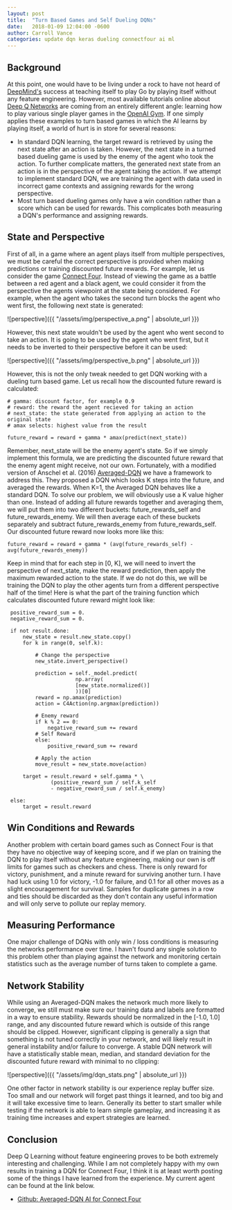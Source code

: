 ```yaml
---
layout: post
title:  "Turn Based Games and Self Dueling DQNs"
date:   2018-01-09 12:04:00 -0600
author: Carroll Vance
categories: update dqn keras dueling connectfour ai ml
---
```

## Background
At this point, one would have to be living under a rock to have not heard of [DeepMind's][deepmind] success at teaching itself to play Go by playing itself without any feature engineering. However, most available tutorials online about [Deep Q Networks][dqn] are coming from an entirely different angle: learning how to play various single player games in the [OpenAI Gym][openai-gym]. If one simply applies these examples to turn based games in which the AI learns by playing itself, a world of hurt is in store for several reasons:

* In standard DQN learning, the target reward is retrieved by using the next state after an action is taken. However, the next state in a turned based dueling game is used by the enemy of the agent who took the action. To further complicate matters, the generated next state from an action is in the perspective of the agent taking the action. If we attempt to implement standard DQN, we are training the agent with data used in incorrect game contexts and assigning rewards for the wrong perspective.
* Most turn based dueling games only have a win condition rather than a score which can be used for rewards. This complicates both measuring a DQN's performance and assigning rewards.

## State and Perspective
First of all, in a game where an agent plays itself from multiple perspectives, we must be careful the correct perspective is provided when making predictions or training discounted future rewards. For example, let us consider the game [Connect Four][connect-four]. Instead of viewing the game as a battle between a red agent and a black agent, we could consider it from the perspective the agents viewpoint at the state being considered. For example, when the agent who takes the second turn blocks the agent who went first, the following next state is generated:

![perspective]({{ "/assets/img/perspective_a.png" | absolute_url }})

However, this next state wouldn't be used by the agent who went second to take an action. It is going to be used by the agent who went first, but it needs to be inverted to their perspective before it can be used:

![perspective]({{ "/assets/img/perspective_b.png" | absolute_url }})

However, this is not the only tweak needed to get DQN working with a dueling turn based game. Let us recall how the discounted future reward is calculated:

```
# gamma: discount factor, for example 0.9
# reward: the reward the agent recieved for taking an action
# next_state: the state generated from applying an action to the original state
# amax selects: highest value from the result

future_reward = reward + gamma * amax(predict(next_state))
```

Remember, next_state will be the enemy agent's state. So if we simply implement this formula, we are predicting the discounted future reward that the enemy agent might receive, not our own. Fortunately, with a modified version of Anschel et al. (2016) [Averaged-DQN][averaged-dqn] we have a framework to address this. They proposed a DQN which looks K steps into the future, and averaged the rewards. When K=1, the Averaged DQN behaves like a standard DQN. To solve our problem, we will obviously use a K value higher than one. Instead of adding all future rewards together and averaging them, we will put them into two different buckets: future_rewards_self and future_rewards_enemy. We will then average each of these buckets separately and subtract future_rewards_enemy from future_rewards_self. Our discounted future reward now looks more like this:

```
future_reward = reward + gamma * (avg(future_rewards_self) - avg(future_rewards_enemy))
```

Keep in mind that for each step in [0, K], we will need to invert the perspective of next_state, make the reward prediction, then apply the maximum rewarded action to the state. If we do not do this, we will be training the DQN to play the other agents turn from a different perspective half of the time! Here is what the part of the training function which calculates discounted future reward might look like:

```
 positive_reward_sum = 0.
 negative_reward_sum = 0.

 if not result.done:
     new_state = result.new_state.copy()
     for k in range(0, self.k):

         # Change the perspective
         new_state.invert_perspective()

         prediction = self._model.predict(
                      np.array(
                      [new_state.normalized()]
                      ))[0]
         reward = np.amax(prediction)
         action = C4Action(np.argmax(prediction))

         # Enemy reward
         if k % 2 == 0:
             negative_reward_sum += reward
         # Self Reward
         else:
             positive_reward_sum += reward

         # Apply the action
         move_result = new_state.move(action)

     target = result.reward + self.gamma * \
              (positive_reward_sum / self.k_self
              - negative_reward_sum / self.k_enemy)

 else:
     target = result.reward
```

## Win Conditions and Rewards
Another problem with certain board games such as Connect Four is that they have no objective way of keeping score, and if we plan on training the DQN to play itself without any feature engineering, making our own is off limits for games such as checkers and chess. There is only reward for victory, punishment, and a minute reward for surviving another turn. I have had luck using 1.0 for victory, -1.0 for failure, and 0.1 for all other moves as a slight encouragement for survival. Samples for duplicate games in a row and ties should be discarded as they don't contain any useful information and will only serve to pollute our replay memory.

## Measuring Performance
One major challenge of DQNs with only win / loss conditions is measuring the networks performance over time. I havn't found any single solution to this problem other than playing against the network and monitoring certain statistics such as the average number of turns taken to complete a game.

## Network Stability
While using an Averaged-DQN makes the network much more likely to converge, we still must make sure our training data and labels are formatted in a way to ensure stability. Rewards should be normalized in the [-1.0, 1.0] range, and any discounted future reward which is outside of this range should be clipped. However, significant clipping is generally a sign that something is not tuned correctly in your network, and will likely result in general instability and/or failure to converge. A stable DQN network will have a statistically stable mean, median, and standard deviation for the discounted future reward with minimal to no clipping:

![perspective]({{ "/assets/img/dqn_stats.png" | absolute_url }})

One other factor in network stability is our experience replay buffer size. Too small and our network will forget past things it learned, and too big and it will take excessive time to learn. Generally its better to start smaller while testing if the network is able to learn simple gameplay, and increasing it as training time increases and expert strategies are learned.

## Conclusion
Deep Q Learning without feature engineering proves to be both extremely interesting and challenging. While I am not completely happy with my own results in training a DQN for Connect Four, I think it is at least worth posting some of the things I have learned from the experience. My current agent can be found at the link below.
* [Github: Averaged-DQN AI for Connect Four][dqn-connectfour]

[averaged-dqn]: https://arxiv.org/abs/1611.01929
[connect-four]: https://en.wikipedia.org/wiki/Connect_Four
[dqn-connectfour]: https://github.com/csvance/deep-learning-connect-four
[deepmind]: https://deepmind.com
[alphago]: https://deepmind.com/research/alphago/
[dqn]: https://deepmind.com/research/dqn/
[openai-gym]: https://github.com/openai/gym
